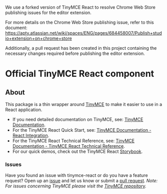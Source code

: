 We use a forked version of TinyMCE React to resolve Chrome Web Store publishing issues for the editor extension.

For more details on the Chrome Web Store publishing issue, refer to this document:
https://apty.atlassian.net/wiki/spaces/ENG/pages/684458007/Publish+studio+extension+on+chrome+store

Additionally, a pull request has been created in this project containing the necessary changes required before publishing the editor extension.


# Official TinyMCE React component

## About

This package is a thin wrapper around [TinyMCE](https://github.com/tinymce/tinymce) to make it easier to use in a React application.

* If you need detailed documentation on TinyMCE, see: [TinyMCE Documentation](https://www.tiny.cloud/docs/tinymce/7/).
* For the TinyMCE React Quick Start, see: [TinyMCE Documentation - React Integration](https://www.tiny.cloud/docs/tinymce/7/react-cloud/).
* For the TinyMCE React Technical Reference, see: [TinyMCE Documentation - TinyMCE React Technical Reference](https://www.tiny.cloud/docs/tinymce/7/react-ref/).
* For our quick demos, check out the TinyMCE React [Storybook](https://tinymce.github.io/tinymce-react/).


### Issues

Have you found an issue with tinymce-react or do you have a feature request? Open up an [issue](https://github.com/tinymce/tinymce-react/issues) and let us know or submit a [pull request](https://github.com/tinymce/tinymce-react/pulls). *Note: For issues concerning TinyMCE please visit the [TinyMCE repository](https://github.com/tinymce/tinymce).*
